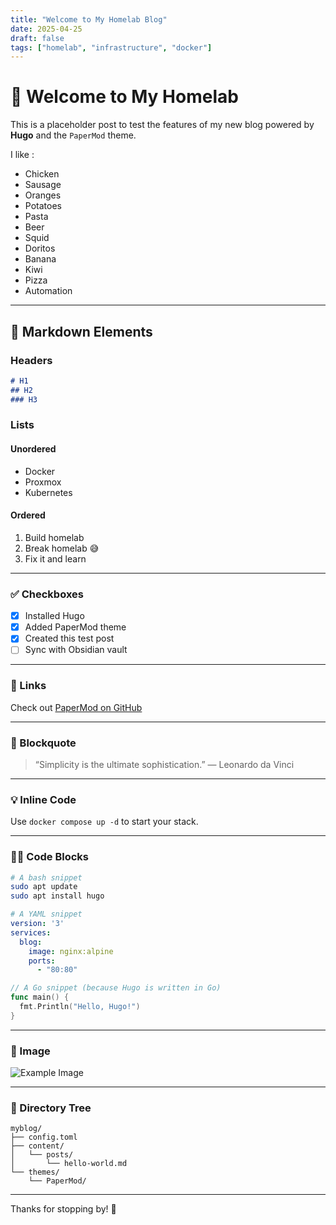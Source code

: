 ```yaml
---
title: "Welcome to My Homelab Blog"
date: 2025-04-25
draft: false
tags: ["homelab", "infrastructure", "docker"]
---
```


# 🏡 Welcome to My Homelab

This is a placeholder post to test the features of my new blog powered by **Hugo** and the `PaperMod` theme.

I like :
- Chicken
- Sausage
- Oranges
- Potatoes 
- Pasta
- Beer
- Squid
- Doritos
- Banana
- Kiwi
- Pizza
- Automation

---

## 🧱 Markdown Elements

### Headers

```markdown
# H1
## H2
### H3
```

### Lists

#### Unordered

- Docker
- Proxmox
- Kubernetes

#### Ordered

1. Build homelab  
2. Break homelab 😅  
3. Fix it and learn  

---

### ✅ Checkboxes

- [x] Installed Hugo  
- [x] Added PaperMod theme  
- [x] Created this test post  
- [ ] Sync with Obsidian vault  

---

### 🔗 Links

Check out [PaperMod on GitHub](https://github.com/adityatelange/hugo-PaperMod)

---

### 💬 Blockquote

> “Simplicity is the ultimate sophistication.” — Leonardo da Vinci

---

### 💡 Inline Code

Use `docker compose up -d` to start your stack.

---

### 🧑‍💻 Code Blocks

```bash
# A bash snippet
sudo apt update
sudo apt install hugo
```

```yaml
# A YAML snippet
version: '3'
services:
  blog:
    image: nginx:alpine
    ports:
      - "80:80"
```

```go
// A Go snippet (because Hugo is written in Go)
func main() {
  fmt.Println("Hello, Hugo!")
}
```

---

### 📸 Image

![Example Image](https://via.placeholder.com/800x400.png?text=My+Blog)

---

### 📁 Directory Tree

```plaintext
myblog/
├── config.toml
├── content/
│   └── posts/
│       └── hello-world.md
└── themes/
    └── PaperMod/
```

---

Thanks for stopping by! 🎉
